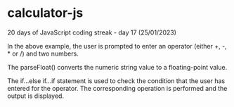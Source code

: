 # calculator-js
20 days of JavaScript coding streak - day 17 (25/01/2023)


In the above example, the user is prompted to enter an operator (either +, -, * or /) and two numbers.

The parseFloat() converts the numeric string value to a floating-point value.

The if...else if...if statement is used to check the condition that the user has entered for the operator. The corresponding operation is performed and the output is displayed.


